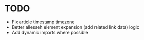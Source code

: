 # TODO
- Fix article timestamp timezone
- Better allesseh element expansion (add related link data) logic
- Add dynamic imports where possible